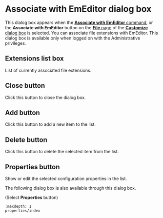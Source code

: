 # Associate with EmEditor dialog box

This dialog box appears when the [**Associate with EmEditor** command](../../cmd/tools/file_associate), or the
**Associate with EmEditor** button on the [**File** page](../customize/file/index) of the
[**Customize** dialog box](../customize/index) is selected. You can associate file
extensions with EmEditor. This dialog box is available only when logged on with the Administrative privileges.

## Extensions list box

List of currently associated file extensions.

## Close button

Click this button to close the dialog box.

## Add button

Click this button to add a new item to the list.

## Delete button

Click this button to delete the selected item from the list.

## Properties button

Show or edit the selected configuration properties in the list.

The following dialog box is also available through this dialog box.

 (Select
**Properties**
button)


```{toctree}
:maxdepth: 1
properties/index
```
